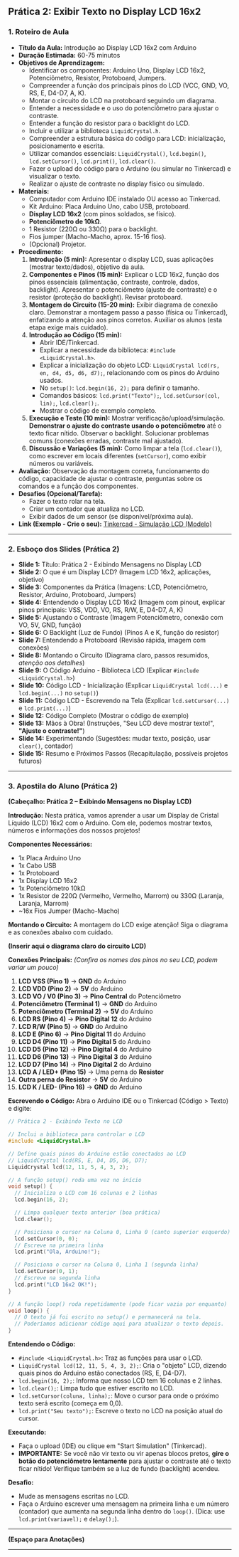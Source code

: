 ## Prática 2: Exibir Texto no Display LCD 16x2

### 1. Roteiro de Aula 

*   **Título da Aula:** Introdução ao Display LCD 16x2 com Arduino
*   **Duração Estimada:** 60-75 minutos
*   **Objetivos de Aprendizagem:**
    *   Identificar os componentes: Arduino Uno, Display LCD 16x2, Potenciômetro, Resistor, Protoboard, Jumpers.
    *   Compreender a função dos principais pinos do LCD (VCC, GND, VO, RS, E, D4-D7, A, K).
    *   Montar o circuito do LCD na protoboard seguindo um diagrama.
    *   Entender a necessidade e o uso do potenciômetro para ajustar o contraste.
    *   Entender a função do resistor para o backlight do LCD.
    *   Incluir e utilizar a biblioteca `LiquidCrystal.h`.
    *   Compreender a estrutura básica do código para LCD: inicialização, posicionamento e escrita.
    *   Utilizar comandos essenciais: `LiquidCrystal()`, `lcd.begin()`, `lcd.setCursor()`, `lcd.print()`, `lcd.clear()`.
    *   Fazer o upload do código para o Arduino (ou simular no Tinkercad) e visualizar o texto.
    *   Realizar o ajuste de contraste no display físico ou simulado.
*   **Materiais:**
    *   Computador com Arduino IDE instalado OU acesso ao Tinkercad.
    *   Kit Arduino: Placa Arduino Uno, cabo USB, protoboard.
    *   **Display LCD 16x2** (com pinos soldados, se físico).
    *   **Potenciômetro de 10kΩ**.
    *   1 Resistor (220Ω ou 330Ω) para o backlight.
    *   Fios jumper (Macho-Macho, aprox. 15-16 fios).
    *   (Opcional) Projetor.
*   **Procedimento:**
    1.  **Introdução (5 min):** Apresentar o display LCD, suas aplicações (mostrar texto/dados), objetivo da aula.
    2.  **Componentes e Pinos (15 min):** Explicar o LCD 16x2, função dos pinos essenciais (alimentação, contraste, controle, dados, backlight). Apresentar o potenciômetro (ajuste de contraste) e o resistor (proteção do backlight). Revisar protoboard.
    3.  **Montagem do Circuito (15-20 min):** Exibir diagrama de conexão claro. Demonstrar a montagem passo a passo (física ou Tinkercad), enfatizando a atenção aos pinos corretos. Auxiliar os alunos (esta etapa exige mais cuidado).
    4.  **Introdução ao Código (15 min):**
        *   Abrir IDE/Tinkercad.
        *   Explicar a necessidade da biblioteca: `#include <LiquidCrystal.h>`.
        *   Explicar a inicialização do objeto LCD: `LiquidCrystal lcd(rs, en, d4, d5, d6, d7);`, relacionando com os pinos do Arduino usados.
        *   No `setup()`: `lcd.begin(16, 2);` para definir o tamanho.
        *   Comandos básicos: `lcd.print("Texto");`, `lcd.setCursor(col, lin);`, `lcd.clear();`.
        *   Mostrar o código de exemplo completo.
    5.  **Execução e Teste (10 min):** Mostrar verificação/upload/simulação. **Demonstrar o ajuste do contraste usando o potenciômetro** até o texto ficar nítido. Observar o backlight. Solucionar problemas comuns (conexões erradas, contraste mal ajustado).
    6.  **Discussão e Variações (5 min):** Como limpar a tela (`lcd.clear()`), como escrever em locais diferentes (`setCursor`), como exibir números ou variáveis.
*   **Avaliação:** Observação da montagem correta, funcionamento do código, capacidade de ajustar o contraste, perguntas sobre os comandos e a função dos componentes.
*   **Desafios (Opcional/Tarefa):**
    *   Fazer o texto rolar na tela.
    *   Criar um contador que atualiza no LCD.
    *   Exibir dados de um sensor (se disponível/próxima aula).
*   **Link (Exemplo - Crie o seu):** [Tinkercad - Simulação LCD (Modelo)](https://www.tinkercad.com/things/axQyQwNe3Oo-pratica-3-exibindo-texto-no-display-lcd-?sharecode=x3RH2m_dnhd13T1wHZqqmJo9ugdjAWkzOF6MY5zwe5Y) 

---

### 2. Esboço dos Slides (Prática 2)

*   **Slide 1:** Título: Prática 2 - Exibindo Mensagens no Display LCD
*   **Slide 2:** O que é um Display LCD? (Imagem LCD 16x2, aplicações, objetivo)
*   **Slide 3:** Componentes da Prática (Imagens: LCD, Potenciômetro, Resistor, Arduino, Protoboard, Jumpers)
*   **Slide 4:** Entendendo o Display LCD 16x2 (Imagem com pinout, explicar pinos principais: VSS, VDD, VO, RS, R/W, E, D4-D7, A, K)
*   **Slide 5:** Ajustando o Contraste (Imagem Potenciômetro, conexão com VO, 5V, GND, função)
*   **Slide 6:** O Backlight (Luz de Fundo) (Pinos A e K, função do resistor)
*   **Slide 7:** Entendendo a Protoboard (Revisão rápida, imagem com conexões)
*   **Slide 8:** Montando o Circuito (Diagrama claro, passos resumidos, *atenção aos detalhes*)
*   **Slide 9:** O Código Arduino - Biblioteca LCD (Explicar `#include <LiquidCrystal.h>`)
*   **Slide 10:** Código LCD - Inicialização (Explicar `LiquidCrystal lcd(...)` e `lcd.begin(...)` no `setup()`)
*   **Slide 11:** Código LCD - Escrevendo na Tela (Explicar `lcd.setCursor(...)` e `lcd.print(...)`)
*   **Slide 12:** Código Completo (Mostrar o código de exemplo)
*   **Slide 13:** Mãos à Obra! (Instruções, "Seu LCD deve mostrar texto!", **"Ajuste o contraste!"**)
*   **Slide 14:** Experimentando (Sugestões: mudar texto, posição, usar `clear()`, contador)
*   **Slide 15:** Resumo e Próximos Passos (Recapitulação, possíveis projetos futuros)

---

### 3. Apostila do Aluno (Prática 2)

**(Cabeçalho: Prática 2 – Exibindo Mensagens no Display LCD)**

**Introdução:**
Nesta prática, vamos aprender a usar um Display de Cristal Líquido (LCD) 16x2 com o Arduino. Com ele, podemos mostrar textos, números e informações dos nossos projetos!

**Componentes Necessários:**
*   1x Placa Arduino Uno
*   1x Cabo USB
*   1x Protoboard
*   1x Display LCD 16x2
*   1x Potenciômetro 10kΩ
*   1x Resistor de 220Ω (Vermelho, Vermelho, Marrom) ou 330Ω (Laranja, Laranja, Marrom)
*   ~16x Fios Jumper (Macho-Macho)

**Montando o Circuito:**
A montagem do LCD exige atenção! Siga o diagrama e as conexões abaixo com cuidado.

**(Inserir aqui o diagrama claro do circuito LCD)**

**Conexões Principais:**
*(Confira os nomes dos pinos no seu LCD, podem variar um pouco)*
1.  **LCD VSS (Pino 1)** -> **GND** do Arduino
2.  **LCD VDD (Pino 2)** -> **5V** do Arduino
3.  **LCD VO / V0 (Pino 3)** -> **Pino Central** do Potenciômetro
4.  **Potenciômetro (Terminal 1)** -> **GND** do Arduino
5.  **Potenciômetro (Terminal 2)** -> **5V** do Arduino
6.  **LCD RS (Pino 4)** -> **Pino Digital 12** do Arduino
7.  **LCD R/W (Pino 5)** -> **GND** do Arduino
8.  **LCD E (Pino 6)** -> **Pino Digital 11** do Arduino
9.  **LCD D4 (Pino 11)** -> **Pino Digital 5** do Arduino
10. **LCD D5 (Pino 12)** -> **Pino Digital 4** do Arduino
11. **LCD D6 (Pino 13)** -> **Pino Digital 3** do Arduino
12. **LCD D7 (Pino 14)** -> **Pino Digital 2** do Arduino
13. **LCD A / LED+ (Pino 15)** -> Uma perna do **Resistor**
14. **Outra perna do Resistor** -> **5V** do Arduino
15. **LCD K / LED- (Pino 16)** -> **GND** do Arduino

**Escrevendo o Código:**
Abra o Arduino IDE ou o Tinkercad (Código > Texto) e digite:

```c++
// Prática 2 - Exibindo Texto no LCD

// Inclui a biblioteca para controlar o LCD
#include <LiquidCrystal.h>

// Define quais pinos do Arduino estão conectados ao LCD
// LiquidCrystal lcd(RS, E, D4, D5, D6, D7);
LiquidCrystal lcd(12, 11, 5, 4, 3, 2);

// A função setup() roda uma vez no início
void setup() {
  // Inicializa o LCD com 16 colunas e 2 linhas
  lcd.begin(16, 2);

  // Limpa qualquer texto anterior (boa prática)
  lcd.clear();

  // Posiciona o cursor na Coluna 0, Linha 0 (canto superior esquerdo)
  lcd.setCursor(0, 0);
  // Escreve na primeira linha
  lcd.print("Ola, Arduino!");

  // Posiciona o cursor na Coluna 0, Linha 1 (segunda linha)
  lcd.setCursor(0, 1);
  // Escreve na segunda linha
  lcd.print("LCD 16x2 OK!");
}

// A função loop() roda repetidamente (pode ficar vazia por enquanto)
void loop() {
  // O texto já foi escrito no setup() e permanecerá na tela.
  // Poderíamos adicionar código aqui para atualizar o texto depois.
}
```

**Entendendo o Código:**
*   `#include <LiquidCrystal.h>`: Traz as funções para usar o LCD.
*   `LiquidCrystal lcd(12, 11, 5, 4, 3, 2);`: Cria o "objeto" LCD, dizendo quais pinos do Arduino estão conectados (RS, E, D4-D7).
*   `lcd.begin(16, 2);`: Informa que nosso LCD tem 16 colunas e 2 linhas.
*   `lcd.clear();`: Limpa tudo que estiver escrito no LCD.
*   `lcd.setCursor(coluna, linha);`: Move o cursor para onde o próximo texto será escrito (começa em 0,0).
*   `lcd.print("Seu texto");`: Escreve o texto no LCD na posição atual do cursor.

**Executando:**
*   Faça o upload (IDE) ou clique em "Start Simulation" (Tinkercad).
*   **IMPORTANTE:** Se você não vir texto ou vir apenas blocos pretos, **gire o botão do potenciômetro lentamente** para ajustar o contraste até o texto ficar nítido! Verifique também se a luz de fundo (backlight) acendeu.

**Desafio:**
*   Mude as mensagens escritas no LCD.
*   Faça o Arduino escrever uma mensagem na primeira linha e um número (contador) que aumenta na segunda linha dentro do `loop()`. (Dica: use `lcd.print(variavel);` e `delay();`).

---
**(Espaço para Anotações)**

---